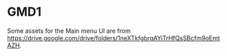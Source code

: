# GMD1

Some assets for the Main menu UI are from https://drive.google.com/drive/folders/1neXTkfgbrqAYiTrHfQsSBcfm9oEmtAZH. 
